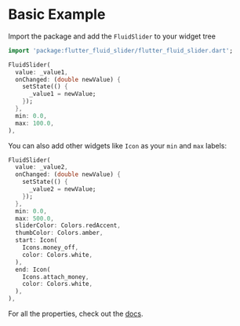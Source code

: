 # Basic Example

Import the package and add the `FluidSlider` to your widget tree

```dart
import 'package:flutter_fluid_slider/flutter_fluid_slider.dart';

FluidSlider(
  value: _value1,
  onChanged: (double newValue) {
    setState(() {
      _value1 = newValue;
    });
  },
  min: 0.0,
  max: 100.0,
),
```

You can also add other widgets like `Icon` as your `min` and `max` labels:

```dart
FluidSlider(
  value: _value2,
  onChanged: (double newValue) {
    setState(() {
      _value2 = newValue;
    });
  },
  min: 0.0,
  max: 500.0,
  sliderColor: Colors.redAccent,
  thumbColor: Colors.amber,
  start: Icon(
    Icons.money_off,
    color: Colors.white,
  ),
  end: Icon(
    Icons.attach_money,
    color: Colors.white,
  ),
),
```

For all the properties, check out the [docs](https://pub.dartlang.org/documentation/flutter_fluid_slider/latest/flutter_fluid_slider/FluidSlider-class.html).

